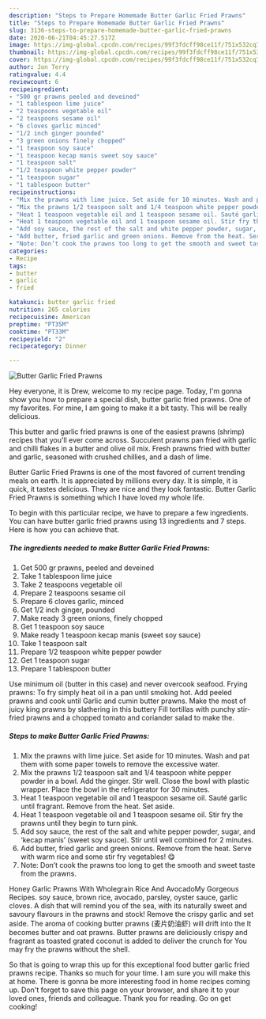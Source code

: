 ```yaml
---
description: "Steps to Prepare Homemade Butter Garlic Fried Prawns"
title: "Steps to Prepare Homemade Butter Garlic Fried Prawns"
slug: 3136-steps-to-prepare-homemade-butter-garlic-fried-prawns
date: 2020-06-21T04:45:27.517Z
image: https://img-global.cpcdn.com/recipes/99f3fdcff98ce11f/751x532cq70/butter-garlic-fried-prawns-recipe-main-photo.jpg
thumbnail: https://img-global.cpcdn.com/recipes/99f3fdcff98ce11f/751x532cq70/butter-garlic-fried-prawns-recipe-main-photo.jpg
cover: https://img-global.cpcdn.com/recipes/99f3fdcff98ce11f/751x532cq70/butter-garlic-fried-prawns-recipe-main-photo.jpg
author: Jon Terry
ratingvalue: 4.4
reviewcount: 6
recipeingredient:
- "500 gr prawns peeled and deveined"
- "1 tablespoon lime juice"
- "2 teaspoons vegetable oil"
- "2 teaspoons sesame oil"
- "6 cloves garlic minced"
- "1/2 inch ginger pounded"
- "3 green onions finely chopped"
- "1 teaspoon soy sauce"
- "1 teaspoon kecap manis sweet soy sauce"
- "1 teaspoon salt"
- "1/2 teaspoon white pepper powder"
- "1 teaspoon sugar"
- "1 tablespoon butter"
recipeinstructions:
- "Mix the prawns with lime juice. Set aside for 10 minutes. Wash and pat them with some paper towels to remove the excessive water."
- "Mix the prawns 1/2 teaspoon salt and 1/4 teaspoon white pepper powder in a bowl. Add the ginger. Stir well. Close the bowl with plastic wrapper. Place the bowl in the refrigerator for 30 minutes."
- "Heat 1 teaspoon vegetable oil and 1 teaspoon sesame oil. Sauté garlic until fragrant. Remove from the heat. Set aside."
- "Heat 1 teaspoon vegetable oil and 1 teaspoon sesame oil. Stir fry the prawns until they begin to turn pink."
- "Add soy sauce, the rest of the salt and white pepper powder, sugar, and ‘kecap manis’ (sweet soy sauce). Stir until well combined for 2 minutes."
- "Add butter, fried garlic and green onions. Remove from the heat. Serve with warm rice and some stir fry vegetables! 😋"
- "Note: Don’t cook the prawns too long to get the smooth and sweet taste from the prawns."
categories:
- Recipe
tags:
- butter
- garlic
- fried

katakunci: butter garlic fried 
nutrition: 265 calories
recipecuisine: American
preptime: "PT35M"
cooktime: "PT33M"
recipeyield: "2"
recipecategory: Dinner

---
```



![Butter Garlic Fried Prawns](https://img-global.cpcdn.com/recipes/99f3fdcff98ce11f/751x532cq70/butter-garlic-fried-prawns-recipe-main-photo.jpg)

Hey everyone, it is Drew, welcome to my recipe page. Today, I'm gonna show you how to prepare a special dish, butter garlic fried prawns. One of my favorites. For mine, I am going to make it a bit tasty. This will be really delicious.

This butter and garlic fried prawns is one of the easiest prawns (shrimp) recipes that you&#39;ll ever come across. Succulent prawns pan fried with garlic and chilli flakes in a butter and olive oil mix. Fresh prawns fried with butter and garlic, seasoned with crushed chillies, and a dash of lime.

Butter Garlic Fried Prawns is one of the most favored of current trending meals on earth. It is appreciated by millions every day. It is simple, it is quick, it tastes delicious. They are nice and they look fantastic. Butter Garlic Fried Prawns is something which I have loved my whole life.


To begin with this particular recipe, we have to prepare a few ingredients. You can have butter garlic fried prawns using 13 ingredients and 7 steps. Here is how you can achieve that.

<!--inarticleads1-->

##### The ingredients needed to make Butter Garlic Fried Prawns:

1. Get 500 gr prawns, peeled and deveined
1. Take 1 tablespoon lime juice
1. Take 2 teaspoons vegetable oil
1. Prepare 2 teaspoons sesame oil
1. Prepare 6 cloves garlic, minced
1. Get 1/2 inch ginger, pounded
1. Make ready 3 green onions, finely chopped
1. Get 1 teaspoon soy sauce
1. Make ready 1 teaspoon kecap manis (sweet soy sauce)
1. Take 1 teaspoon salt
1. Prepare 1/2 teaspoon white pepper powder
1. Get 1 teaspoon sugar
1. Prepare 1 tablespoon butter


Use minimum oil (butter in this case) and never overcook seafood. Frying prawns: To fry simply heat oil in a pan until smoking hot. Add peeled prawns and cook until Garlic and cumin butter prawns. Make the most of juicy king prawns by slathering in this buttery Fill tortillas with punchy stir-fried prawns and a chopped tomato and coriander salad to make the. 

<!--inarticleads2-->

##### Steps to make Butter Garlic Fried Prawns:

1. Mix the prawns with lime juice. Set aside for 10 minutes. Wash and pat them with some paper towels to remove the excessive water.
1. Mix the prawns 1/2 teaspoon salt and 1/4 teaspoon white pepper powder in a bowl. Add the ginger. Stir well. Close the bowl with plastic wrapper. Place the bowl in the refrigerator for 30 minutes.
1. Heat 1 teaspoon vegetable oil and 1 teaspoon sesame oil. Sauté garlic until fragrant. Remove from the heat. Set aside.
1. Heat 1 teaspoon vegetable oil and 1 teaspoon sesame oil. Stir fry the prawns until they begin to turn pink.
1. Add soy sauce, the rest of the salt and white pepper powder, sugar, and ‘kecap manis’ (sweet soy sauce). Stir until well combined for 2 minutes.
1. Add butter, fried garlic and green onions. Remove from the heat. Serve with warm rice and some stir fry vegetables! 😋
1. Note: Don’t cook the prawns too long to get the smooth and sweet taste from the prawns.


Honey Garlic Prawns With Wholegrain Rice And AvocadoMy Gorgeous Recipes. soy sauce, brown rice, avocado, parsley, oyster sauce, garlic cloves. A dish that will remind you of the sea, with its naturally sweet and savoury flavours in the prawns and stock! Remove the crispy garlic and set aside. The aroma of cooking butter prawns (麦片奶油虾) will drift into the It becomes butter and oat prawns. Butter prawns are deliciously crispy and fragrant as toasted grated coconut is added to deliver the crunch for You may fry the prawns without the shell. 

So that is going to wrap this up for this exceptional food butter garlic fried prawns recipe. Thanks so much for your time. I am sure you will make this at home. There is gonna be more interesting food in home recipes coming up. Don't forget to save this page on your browser, and share it to your loved ones, friends and colleague. Thank you for reading. Go on get cooking!
